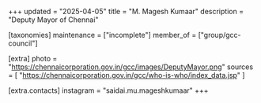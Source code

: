 +++
updated = "2025-04-05"
title = "M. Magesh Kumaar"
description = "Deputy Mayor of Chennai"

[taxonomies]
maintenance = ["incomplete"]
member_of = ["group/gcc-council"]

[extra]
photo = "https://chennaicorporation.gov.in/gcc/images/DeputyMayor.png"
sources = [
    "https://chennaicorporation.gov.in/gcc/who-is-who/index_data.jsp"
]

[extra.contacts]
instagram = "saidai.mu.mageshkumaar"
+++
